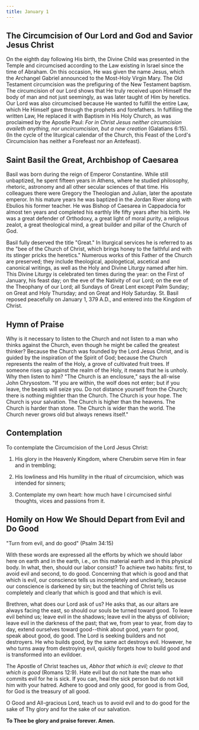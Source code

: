 ```yaml
---
title: January 1
---
```


## The Circumcision of Our Lord and God and Savior Jesus Christ

On the eighth day following His birth, the Divine Child was presented in the Temple and circumcised according to the Law existing in Israel since the time of Abraham. On this occasion, He was given the name Jesus, which the Archangel Gabriel announced to the Most-Holy Virgin Mary. The Old Testament circumcision was the prefiguring of the New Testament baptism. The circumcision of our Lord shows that He truly received upon Himself the body of man and not just seemingly, as was later taught of Him by heretics. Our Lord was also circumcised because He wanted to fulfill the entire Law, which He Himself gave through the prophets and forefathers. In fulfilling the written Law, He replaced it with Baptism in His Holy Church, as was proclaimed by the Apostle Paul: _For in Christ Jesus neither circumcision availeth anything, nor uncircumcision, but a new creation_ (Galatians 6:15). (In the cycle of the liturgical calendar of the Church, this Feast of the Lord's Circumcision has neither a Forefeast nor an Antefeast).

## Saint Basil the Great, Archbishop of Caesarea

Basil was born during the reign of Emperor Constantine. While still unbaptized, he spent fifteen years in Athens, where he studied philosophy, rhetoric, astronomy and all other secular sciences of that time. His colleagues there were Gregory the Theologian and Julian, later the apostate emperor. In his mature years he was baptized in the Jordan River along with Ebulios his former teacher. He was Bishop of Caesarea in Cappadocia for almost ten years and completed his earthly life fifty years after his birth. He was a great defender of Orthodoxy, a great light of moral purity, a religious zealot, a great theological mind, a great builder and pillar of the Church of God.

Basil fully deserved the title "Great." In liturgical services he is referred to as the "bee of the Church of Christ, which brings honey to the faithful and with its stinger pricks the heretics." Numerous works of this Father of the Church are preserved; they include theological, apologetical, ascetical and canonical writings, as well as the Holy and Divine Liturgy named after him. This Divine Liturgy is celebrated ten times during the year: on the First of January, his feast day; on the eve of the Nativity of our Lord; on the eve of the Theophany of our Lord; all Sundays of Great Lent except Palm Sunday; on Great and Holy Thursday; and on Great and Holy Saturday. St. Basil reposed peacefully on January 1, 379 A.D., and entered into the Kingdom of Christ.

## Hymn of Praise

Why is it necessary to listen to the Church and not listen to a man who thinks against the Church, even though he might be called the greatest thinker? Because the Church was founded by the Lord Jesus Christ, and is guided by the inspiration of the Spirit of God; because the Church represents the realm of the Holy, a grove of cultivated fruit trees. If someone rises up against the realm of the Holy, it means that he is unholy. Why then listen to him? "The Church is an enclosure," says the all-wise John Chrysostom. "If you are within, the wolf does not enter; but if you leave, the beasts will seize you. Do not distance yourself from the Church; there is nothing mightier than the Church. The Church is your hope. The Church is your salvation. The Church is higher than the heavens. The Church is harder than stone. The Church is wider than the world. The Church never grows old but always renews itself."

## Contemplation

To contemplate the Circumcision of the Lord Jesus Christ:

1. His glory in the Heavenly Kingdom, where Cherubim serve Him in fear and in trembling;

2. His lowliness and His humility in the ritual of circumcision, which was intended for sinners;

3. Contemplate my own heart: how much have I circumcised sinful thoughts, vices and passions from it.

## Homily on How We Should Depart from Evil and Do Good

"Turn from evil, and do good" (Psalm 34:15)

With these words are expressed all the efforts by which we should labor here on earth and in the earth, i.e., on this material earth and in this physical body. In what, then, should our labor consist? To achieve two habits: first, to avoid evil and second, to do good. Concerning that which is good and that which is evil, our conscience tells us incompletely and unclearly, because our conscience is darkened by sin; but the teaching of Christ tells us completely and clearly that which is good and that which is evil.

Brethren, what does our Lord ask of us? He asks that, as our altars are always facing the east, so should our souls be turned toward good. To leave evil behind us; leave evil in the shadows; leave evil in the abyss of oblivion; leave evil in the darkness of the past; that we, from year to year, from day to day, extend ourselves toward good--think about good, yearn for good, speak about good, do good. The Lord is seeking builders and not destroyers. He who builds good, by the same act destroys evil. However, he who turns away from destroying evil, quickly forgets how to build good and is transformed into an evildoer.

The Apostle of Christ teaches us, _Abhor that which is evil; cleave to that which is good_ (Romans 12:9). Hate evil but do not hate the man who commits evil for he is sick. If you can, heal the sick person but do not kill him with your hatred. Adhere to good and only good, for good is from God, for God is the treasury of all good.

O Good and All-gracious Lord, teach us to avoid evil and to do good for the sake of Thy glory and for the sake of our salvation.

**To Thee be glory and praise forever. Amen.**
